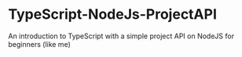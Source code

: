 # TypeScript-NodeJs-ProjectAPI
An introduction to TypeScript with a simple project  API on NodeJS for beginners (like me)
